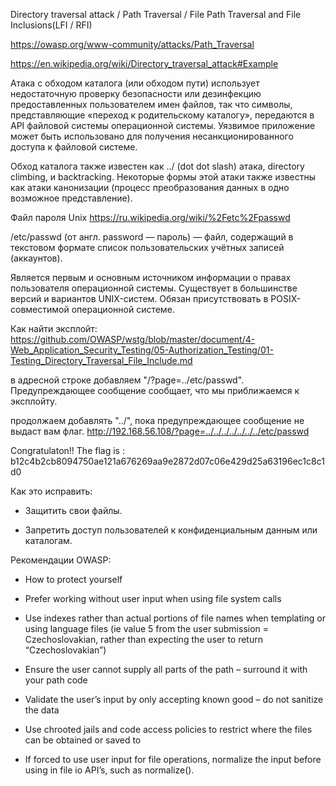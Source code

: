 Directory traversal attack / Path Traversal /
File Path Traversal and File Inclusions(LFI / RFI)

https://owasp.org/www-community/attacks/Path_Traversal

https://en.wikipedia.org/wiki/Directory_traversal_attack#Example

Атака с обходом каталога (или обходом пути) использует недостаточную проверку безопасности или дезинфекцию предоставленных пользователем имен файлов, так что символы, представляющие «переход к родительскому каталогу», передаются в API файловой системы операционной системы. Уязвимое приложение может быть использовано для получения несанкционированного доступа к файловой системе.


Обход каталога также известен как ../ (dot dot slash) атака, directory climbing, и backtracking. Некоторые формы этой атаки также известны как атаки канонизации (процесс преобразования данных в одно возможное представление).

Файл пароля Unix 
https://ru.wikipedia.org/wiki/%2Fetc%2Fpasswd

/etc/passwd (от англ. password — пароль) — файл, содержащий в текстовом формате список пользовательских учётных записей (аккаунтов).

Является первым и основным источником информации о правах пользователя операционной системы. Существует в большинстве версий и вариантов UNIX-систем. Обязан присутствовать в POSIX-совместимой операционной системе.

Как найти эксплойт: 
https://github.com/OWASP/wstg/blob/master/document/4-Web_Application_Security_Testing/05-Authorization_Testing/01-Testing_Directory_Traversal_File_Include.md

в адресной строке добавляем "/?page=../etc/passwd". 
Предупреждающее сообщение сообщает, что мы приближаемся к эксплойту.

продолжаем добавлять "../", пока предупреждающее сообщение не выдаст вам флаг. 
http://192.168.56.108/?page=../../../../../../../etc/passwd

Congratulaton!! The flag is : b12c4b2cb8094750ae121a676269aa9e2872d07c06e429d25a63196ec1c8c1d0 


Как это исправить: 

* Защитить свои файлы. 

* Запретить доступ пользователей к конфиденциальным данным или каталогам.

Рекомендации OWASP:

* How to protect yourself

* Prefer working without user input when using file system calls

* Use indexes rather than actual portions of file names when templating or using language files (ie value 5 from the user submission = Czechoslovakian, rather than expecting the user to return “Czechoslovakian”)

* Ensure the user cannot supply all parts of the path – surround it with your path code

* Validate the user’s input by only accepting known good – do not sanitize the data

* Use chrooted jails and code access policies to restrict where the files can be obtained or saved to

* If forced to use user input for file operations, normalize the input before using in file io API’s, such as normalize().